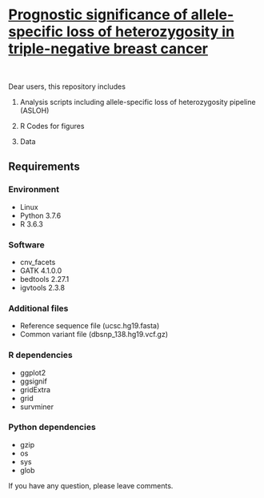 # [Prognostic significance of allele-specific loss of heterozygosity in triple-negative breast cancer](https://github.com/leefall/ASLOH)
<br>

Dear users, 
this repository includes

1. Analysis scripts including allele-specific loss of heterozygosity pipeline (ASLOH)

2. R Codes for figures

3. Data

## Requirements

### Environment 
* Linux
* Python 3.7.6
* R 3.6.3

### Software
* cnv\_facets
* GATK 4.1.0.0
* bedtools 2.27.1
* igvtools 2.3.8

### Additional files
* Reference sequence file (ucsc.hg19.fasta)
* Common variant file (dbsnp\_138.hg19.vcf.gz)



### R dependencies
* ggplot2
* ggsignif
* gridExtra
* grid
* survminer

### Python dependencies
* gzip
* os
* sys
* glob


If you have any question, please leave comments.
